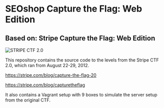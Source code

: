 # SEOshop Capture the Flag: Web Edition

## Based on: Stripe Capture the Flag: Web Edition

![STRIPE CTF 2.0](https://stripe.com/img/blog/posts/ctf-20/ctf20.png)

This repository contains the source code to the levels from the Stripe CTF 2.0,
which ran from August 22-29, 2012.

https://stripe.com/blog/capture-the-flag-20

https://stripe.com/blog/capturetheflag

It also contains a Vagrant setup with 9 boxes to simulate the server setup from the original CTF.
